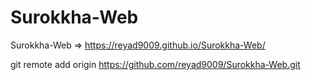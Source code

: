 # Surokkha-Web

Surokkha-Web =>  https://reyad9009.github.io/Surokkha-Web/

git remote add origin https://github.com/reyad9009/Surokkha-Web.git
